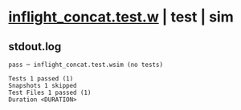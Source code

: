 # [inflight_concat.test.w](../../../../../examples/tests/valid/inflight_concat.test.w) | test | sim

## stdout.log
```log
pass ─ inflight_concat.test.wsim (no tests)

Tests 1 passed (1)
Snapshots 1 skipped
Test Files 1 passed (1)
Duration <DURATION>
```

